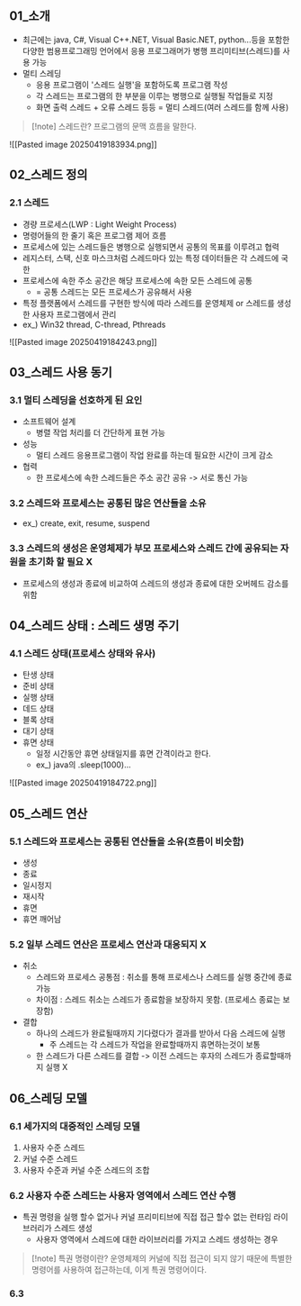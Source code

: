 ## 01_소개
- 최근에는 java, C#, Visual C++.NET, Visual Basic.NET, python...등을 포함한 다양한 범용프로그래밍 언어에서 응용 프로그래머가 병행 프리미티브(스레드)를 사용 가능
- 멀티 스레딩
	- 응용 프로그램이 '스레드 실행'을 포함하도록 프로그램 작성
	- 각 스레드는 프로그램의 한 부분을 이루는 병행으로 실행될 작업들로 지정
	- 화면 출력 스레드 + 오류 스레드 등등 = 멀티 스레드(여러 스레드를 함께 사용)

>[!note] 스레드란?
>프로그램의 문맥 흐름을 말한다.

![[Pasted image 20250419183934.png]]

## 02_스레드 정의
### 2.1 스레드
- 경량 프로세스(LWP : Light Weight Process)
- 명령어들의 한 줄기 혹은 프로그램 제어 흐름
- 프로세스에 있는 스레드들은 병행으로 실행되면서 공통의 목표를 이루려고 협력
- 레지스터, 스택, 신호 마스크처럼 스레드마다 있는 특정 데이터들은 각 스레드에 국한
- 프로세스에 속한 주소 공간은 해당 프로세스에 속한 모든 스레드에 공통
	- = 공통 스레드는 모든 프로세스가 공유해서 사용
- 특정 플랫폼에서 스레드를 구현한 방식에 따라 스레드를 운영체제 
  or 스레드를 생성한 사용자 프로그램에서 관리
- ex_) Win32 thread, C-thread, Pthreads

![[Pasted image 20250419184243.png]]

## 03_스레드 사용 동기

### 3.1 멀티 스레딩을 선호하게 된 요인
- 소프트웨어 설계
	- 병렬 작업 처리를 더 간단하게 표현 가능
- 성능
	- 멀티 스레드 응용프로그램이 작업 완료를 하는데 필요한 시간이 크게 감소
- 협력
	- 한 프로세스에 속한 스레드들은 주소 공간 공유 -> 서로 통신 가능

### 3.2 스레드와 프로세스는 공통된 많은 연산들을 소유
- ex_) create, exit, resume, suspend

### 3.3 스레드의 생성은 운영체제가 부모 프로세스와 스레드 간에 공유되는 자원을 초기화 할 필요 X

- 프로세스의 생성과 종료에 비교하여 스레드의 생성과 종료에 대한 오버헤드 감소를 위함

## 04_스레드 상태 : 스레드 생명 주기

### 4.1 스레드 상태(프로세스 상태와 유사)
- 탄생 상태
- 준비 상태
- 실행 상태
- 데드 상태
- 블록 상태
- 대기 상태
- 휴면 상태
	- 일정 시간동안 휴면 상태일지를 휴면 간격이라고 한다.
	- ex_) java의 .sleep(1000)...

![[Pasted image 20250419184722.png]]

## 05_스레드 연산

### 5.1 스레드와 프로세스는 공통된 연산들을 소유(흐름이 비슷함)
- 생성
- 종료
- 일시정지
- 재시작 
- 휴면
- 휴면 깨어남

### 5.2 일부 스레드 연산은 프로세스 연산과 대응되지 X
- 취소
	- 스레드와 프로세스 공통점 : 취소를 통해 프로세스나 스레드를 실행 중간에 종료 가능
	- 차이점 : 스레드 취소는 스레드가 종료함을 보장하지 못함. (프로세스 종료는 보장함)
- 결합
	- 하나의 스레드가 완료될때까지 기다렸다가 결과를 받아서 다음 스레드에 실행
		- 주 스레드는 각 스레드가 작업을 완료할때까지 휴면하는것이 보통
	- 한 스레드가 다른 스레드를 결합 -> 이전 스레드는 후자의 스레드가 종료할때까지 실행 X

## 06_스레딩 모델
### 6.1 세가지의 대중적인 스레딩 모델
1. 사용자 수준 스레드
2. 커널 수준 스레드
3. 사용자 수준과 커널 수준 스레드의 조합

### 6.2 사용자 수준 스레드는 사용자 영역에서 스레드 연산 수행
- 특권 명령을 실행 할수 없거나 커널 프리미티브에 직접 접근 할수 없는 런타임 라이브러리가 스레드 생성
	- 사용자 영역에서 스레드에 대한 라이브러리를 가지고 스레드 생성하는 경우

>[!note] 특권 명령이란?
>운영체제의 커널에 직접 접근이 되지 않기 때문에 특별한 명령어를 사용하여 접근하는데, 이게 특권 명령어이다.


### 6.3 